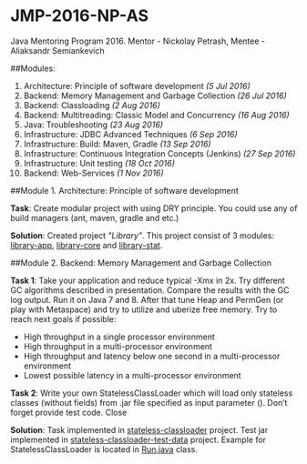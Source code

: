 # JMP-2016-NP-AS
Java Mentoring Program 2016. Mentor -  Nickolay Petrash, Mentee - Aliaksandr Semiankevich

##Modules:

1. Architecture: Principle of software development *(5 Jul 2016)*  
2. Backend: Memory Management and Garbage Collection *(26 Jul 2016)*
3. Backend: Classloading *(2 Aug 2016)*
4. Backend: Multitreading: Classic Model and Concurrency *(16 Aug 2016)*
5. Java: Troubleshooting *(23 Aug 2016)*
6. Infrastructure: JDBC  Advanced Techniques *(6 Sep 2016)*
7. Infrastructure: Build: Maven, Gradle *(13 Sep 2016)* 
8. Infrastructure: Continuous Integration Concepts (Jenkins) *(27 Sep 2016)*
9. Infrastructure: Unit testing *(18 Oct 2016)*
10. Backend: Web-Services *(1 Nov 2016)*

##Module 1. Architecture: Principle of software development

**Task**: Create modular project with using DRY principle. You could use any of build managers (ant, maven, gradle and etc.)

**Solution**: Created project *"Library"*. This project consist of 3 modules: [library-app](/library-app), [library-core](/library-core) and [library-stat](/library-stat).

##Module 2. Backend: Memory Management and Garbage Collection

**Task 1**: Take your application and reduce typical -Xmx in 2x. Try different GC algorithms described in presentation. Compare the results with the GC log output. Run it on Java 7 and 8. After that tune Heap and PermGen (or play with Metaspace) and try to utilize and uberize free memory.
Try to reach next goals if possible:
- High throughput in a single processor environment
- High throughput in a multi-processor environment
- High throughput and latency below one second in a multi-processor environment
- Lowest possible latency in a multi-processor environment

**Task 2**: Write your own StatelessClassLoader which will load only stateless classes (without fields) from .jar file specified as input parameter (). Don’t forget provide test code.
Close

**Solution**: Task implemented in [stateless-classloader](/stateless-classloader) project. Test jar implemented in [stateless-classloader-test-data](/stateless-classloader-test-data) project. 
Example for StatelessClassLoader is located in [Run.java](/stateless-classloader/src/main/java/com/epam/jmp/classloader/Run.java) class.
